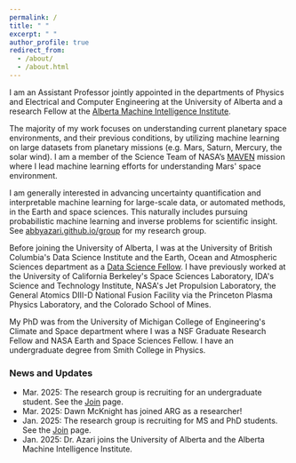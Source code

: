 ```yaml
---
permalink: /
title: " "
excerpt: " "
author_profile: true
redirect_from: 
  - /about/
  - /about.html
---
```


I am an Assistant Professor jointly appointed in the departments of Physics and Electrical and Computer Engineering at the University of Alberta and a research Fellow at the [Alberta Machine Intelligence Institute](https://www.amii.ca/).

The majority of my work focuses on understanding current planetary space environments, and their previous conditions, by utilizing machine learning on large datasets from planetary missions (e.g. Mars, Saturn, Mercury, the solar wind). I am a member of the Science Team of NASA’s [MAVEN](https://science.nasa.gov/mission/maven/) mission where I lead machine learning efforts for understanding Mars' space environment. 

I am generally interested in advancing uncertainty quantification and interpretable machine learning for large-scale data, or automated methods, in the Earth and space sciences. This naturally includes pursuing probabilistic machine learning and inverse problems for scientific insight. See [abbyazari.github.io/group](https://abbyazari.github.io/group/) for my research group.

Before joining the University of Alberta, I was at the University of British Columbia's Data Science Institute and the Earth, Ocean and Atmospheric Sciences department as a [Data Science Fellow](https://dsi.ubc.ca/projects/2023/gaussian-processes-advancing-understanding-planetary-magnetism-spacecraft). I have previously worked at the University of California Berkeley's Space Sciences Laboratory, IDA's Science and Technology Institute, NASA's Jet Propulsion Laboratory, the General Atomics DIII-D National Fusion Facility via the Princeton Plasma Physics Laboratory, and the Colorado School of Mines. 

My PhD was from the University of Michigan College of Engineering's Climate and Space department where I was a NSF Graduate Research Fellow and NASA Earth and Space Sciences Fellow. I have an undergraduate degree from Smith College in Physics. 

### News and Updates

- Mar. 2025: The research group is recruiting for an undergraduate student. See the [Join](https://abbyazari.github.io/join/) page.
- Mar. 2025: Dawn McKnight has joined ARG as a researcher!
- Jan. 2025: The research group is recruiting for MS and PhD students. See the [Join](https://abbyazari.github.io/join/) page.
- Jan. 2025: Dr. Azari joins the University of Alberta and the Alberta Machine Intelligence Institute.













